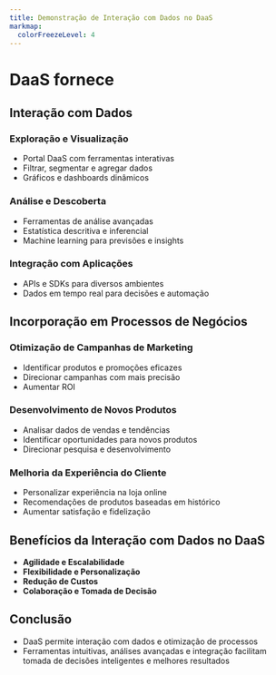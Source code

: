 ```yaml
---
title: Demonstração de Interação com Dados no DaaS
markmap:
  colorFreezeLevel: 4
---
```



# DaaS fornece


## **Interação com Dados**

### **Exploração e Visualização**
- Portal DaaS com ferramentas interativas
- Filtrar, segmentar e agregar dados
- Gráficos e dashboards dinâmicos

### **Análise e Descoberta**
* Ferramentas de análise avançadas
* Estatística descritiva e inferencial
* Machine learning para previsões e insights

### **Integração com Aplicações**
* APIs e SDKs para diversos ambientes
* Dados em tempo real para decisões e automação

## **Incorporação em Processos de Negócios**

### **Otimização de Campanhas de Marketing**
* Identificar produtos e promoções eficazes
* Direcionar campanhas com mais precisão
* Aumentar ROI

### **Desenvolvimento de Novos Produtos**
* Analisar dados de vendas e tendências
* Identificar oportunidades para novos produtos
* Direcionar pesquisa e desenvolvimento

### **Melhoria da Experiência do Cliente**
* Personalizar experiência na loja online
* Recomendações de produtos baseadas em histórico
* Aumentar satisfação e fidelização

## **Benefícios da Interação com Dados no DaaS**

* **Agilidade e Escalabilidade**
* **Flexibilidade e Personalização**
* **Redução de Custos**
* **Colaboração e Tomada de Decisão**

## **Conclusão**

* DaaS permite interação com dados e otimização de processos
* Ferramentas intuitivas, análises avançadas e integração facilitam tomada de decisões inteligentes e melhores resultados
